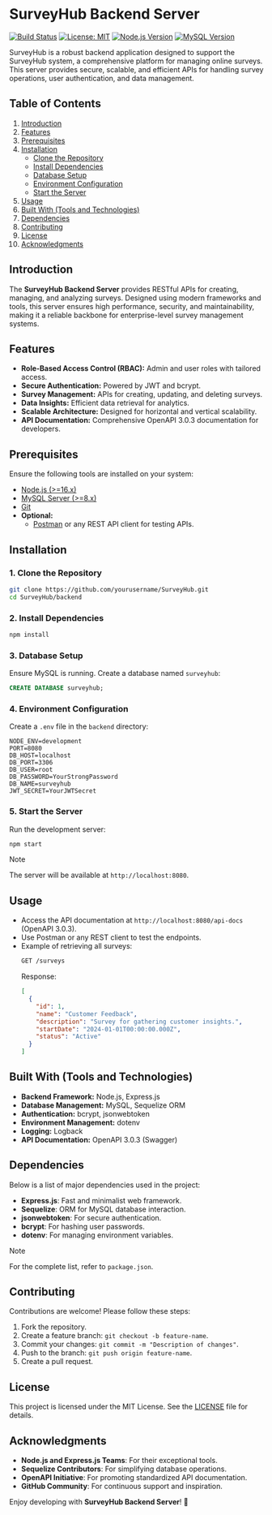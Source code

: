 # SurveyHub Backend Server

[![Build Status](https://img.shields.io/badge/build-passing-brightgreen)](https://github.com/yourusername/SurveyHub/actions)
[![License: MIT](https://img.shields.io/badge/License-MIT-blue.svg)](LICENSE)
[![Node.js Version](https://img.shields.io/badge/Node.js-%3E%3D16.x-brightgreen)](https://nodejs.org/)
[![MySQL Version](https://img.shields.io/badge/MySQL-8.x-orange)](https://www.mysql.com/)

SurveyHub is a robust backend application designed to support the SurveyHub system, a comprehensive platform for managing online surveys. This server provides secure, scalable, and efficient APIs for handling survey operations, user authentication, and data management.

## Table of Contents

1. [Introduction](#introduction)
2. [Features](#features)
3. [Prerequisites](#prerequisites)
4. [Installation](#installation)
   - [Clone the Repository](#1-clone-the-repository)
   - [Install Dependencies](#2-install-dependencies)
   - [Database Setup](#3-database-setup)
   - [Environment Configuration](#4-environment-configuration)
   - [Start the Server](#5-start-the-server)
5. [Usage](#usage)
6. [Built With (Tools and Technologies)](#built-with-tools-and-technologies)
7. [Dependencies](#dependencies)
8. [Contributing](#contributing)
9. [License](#license)
10. [Acknowledgments](#acknowledgments)

## Introduction

The **SurveyHub Backend Server** provides RESTful APIs for creating, managing, and analyzing surveys. Designed using modern frameworks and tools, this server ensures high performance, security, and maintainability, making it a reliable backbone for enterprise-level survey management systems.

## Features

- **Role-Based Access Control (RBAC):** Admin and user roles with tailored access.
- **Secure Authentication:** Powered by JWT and bcrypt.
- **Survey Management:** APIs for creating, updating, and deleting surveys.
- **Data Insights:** Efficient data retrieval for analytics.
- **Scalable Architecture:** Designed for horizontal and vertical scalability.
- **API Documentation:** Comprehensive OpenAPI 3.0.3 documentation for developers.

## Prerequisites

Ensure the following tools are installed on your system:

- [Node.js (>=16.x)](https://nodejs.org/)
- [MySQL Server (>=8.x)](https://dev.mysql.com/downloads/)
- [Git](https://git-scm.com/downloads)
- **Optional:**
  - [Postman](https://www.postman.com/) or any REST API client for testing APIs.

## Installation

### 1. Clone the Repository

```bash
git clone https://github.com/yourusername/SurveyHub.git
cd SurveyHub/backend
```

### 2. Install Dependencies

```bash
npm install
```

### 3. Database Setup

Ensure MySQL is running. Create a database named `surveyhub`:

```sql
CREATE DATABASE surveyhub;
```

### 4. Environment Configuration

Create a `.env` file in the `backend` directory:

```env
NODE_ENV=development
PORT=8080
DB_HOST=localhost
DB_PORT=3306
DB_USER=root
DB_PASSWORD=YourStrongPassword
DB_NAME=surveyhub
JWT_SECRET=YourJWTSecret
```

### 5. Start the Server

Run the development server:

```bash
npm start
```

> [!NOTE]
> The server will be available at `http://localhost:8080`.

## Usage

- Access the API documentation at `http://localhost:8080/api-docs` (OpenAPI 3.0.3).
- Use Postman or any REST client to test the endpoints.
- Example of retrieving all surveys:
  ```bash
  GET /surveys
  ```
  Response:
  ```json
  [
    {
      "id": 1,
      "name": "Customer Feedback",
      "description": "Survey for gathering customer insights.",
      "startDate": "2024-01-01T00:00:00.000Z",
      "status": "Active"
    }
  ]
  ```

## Built With (Tools and Technologies)

- **Backend Framework:** Node.js, Express.js
- **Database Management:** MySQL, Sequelize ORM
- **Authentication:** bcrypt, jsonwebtoken
- **Environment Management:** dotenv
- **Logging:** Logback
- **API Documentation:** OpenAPI 3.0.3 (Swagger)

## Dependencies

Below is a list of major dependencies used in the project:

- **Express.js**: Fast and minimalist web framework.
- **Sequelize**: ORM for MySQL database interaction.
- **jsonwebtoken**: For secure authentication.
- **bcrypt**: For hashing user passwords.
- **dotenv**: For managing environment variables.

> [!NOTE]
> For the complete list, refer to `package.json`.

## Contributing

Contributions are welcome! Please follow these steps:

1. Fork the repository.
2. Create a feature branch: `git checkout -b feature-name`.
3. Commit your changes: `git commit -m "Description of changes"`.
4. Push to the branch: `git push origin feature-name`.
5. Create a pull request.

## License

This project is licensed under the MIT License. See the [LICENSE](LICENSE) file for details.

## Acknowledgments

- **Node.js and Express.js Teams**: For their exceptional tools.
- **Sequelize Contributors**: For simplifying database operations.
- **OpenAPI Initiative**: For promoting standardized API documentation.
- **GitHub Community**: For continuous support and inspiration.

Enjoy developing with **SurveyHub Backend Server**! 🚀

